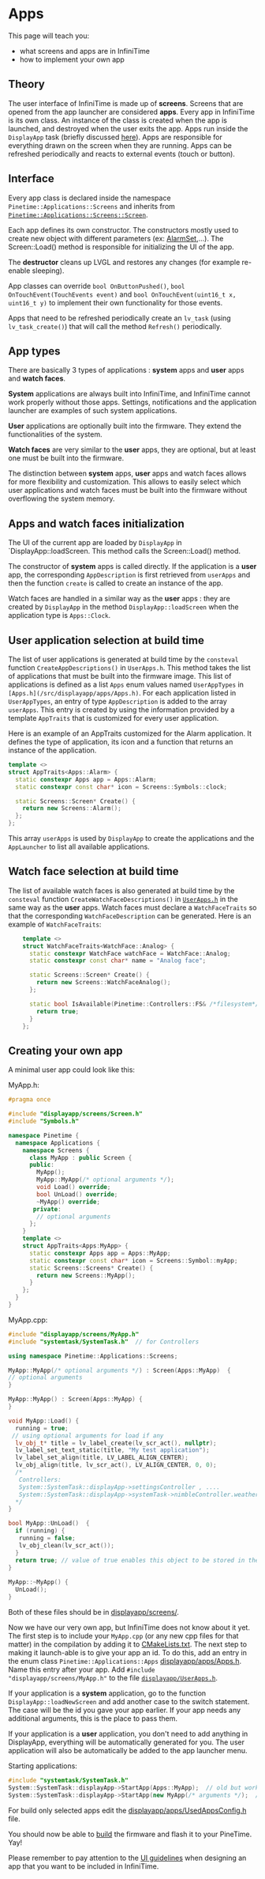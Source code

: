 # Apps

This page will teach you:

- what screens and apps are in InfiniTime
- how to implement your own app

## Theory

The user interface of InfiniTime is made up of **screens**.
Screens that are opened from the app launcher are considered **apps**.
Every app in InfiniTime is its own class.
An instance of the class is created when the app is launched, and destroyed when the user exits the app.
Apps run inside the `DisplayApp` task (briefly discussed [here](./Intro.md)).
Apps are responsible for everything drawn on the screen when they are running.
Apps can be refreshed periodically and reacts to external events (touch or button).

## Interface

Every app class is declared inside the namespace `Pinetime::Applications::Screens` 
and inherits
from [`Pinetime::Applications::Screens::Screen`](/src/displayapp/screens/Screen.h).

Each app defines its own constructor.
The constructors mostly used to create new object with different parameters (ex: [AlarmSet](/src/displayapp/screens/AlarmSet.h),...). The Screen::Load() method is responsible for initializing the UI of the app.

The **destructor** cleans up LVGL and restores any changes (for example re-enable sleeping).

App classes can override `bool OnButtonPushed()`, `bool OnTouchEvent(TouchEvents event)`
and `bool OnTouchEvent(uint16_t x, uint16_t y)` to implement their own functionality for those events.

Apps that need to be refreshed periodically create an `lv_task` (using `lv_task_create()`)
that will call the method `Refresh()` periodically.

## App types

There are basically 3 types of applications : **system** apps and **user** apps and **watch faces**.

**System** applications are always built into InfiniTime, and InfiniTime cannot work properly without those apps.
Settings, notifications and the application launcher are examples of such system applications.

**User** applications are optionally built into the firmware. They extend the functionalities of the system.

**Watch faces** are very similar to the **user** apps, they are optional, but at least one must be built into the firmware.

The distinction between **system** apps,  **user** apps and watch faces allows for more flexibility and customization.
This allows to easily select which user applications and watch faces must be built into the firmware
without overflowing the system memory.

## Apps and watch faces initialization

The UI of the current app are loaded by `DisplayApp` in `DisplayApp::loadScreen.
This method calls the Screen::Load() method.

The constructor of **system** apps is called directly. If the application is a **user** app,
the corresponding `AppDescription` is first retrieved from `userApps`
and then the function `create` is called to create an instance of the app.

Watch faces are handled in a similar way as the **user** apps : they are created by `DisplayApp` in the method `DisplayApp::loadScreen` when the application type is `Apps::Clock`.

## User application selection at build time

The list of user applications is generated at build time by the `consteval` function `CreateAppDescriptions()`
in `UserApps.h`. This method takes the list of applications that must be built into the firmware image.
This list of applications is defined as a list `Apps` enum values named `UserAppTypes` in `[Apps.h](/src/displayapp/apps/Apps.h)`.
For each application listed in `UserAppTypes`, an entry of type `AppDescription` is added to the array `userApps`.
This entry is created by using the information provided by a template `AppTraits`
that is customized for every user application.

Here is an example of an AppTraits customized for the Alarm application. 
It defines the type of application, its icon and a function that returns an instance of the application.

```c++
template <>
struct AppTraits<Apps::Alarm> {
  static constexpr Apps app = Apps::Alarm;
  static constexpr const char* icon = Screens::Symbols::clock;

  static Screens::Screen* Create() {
    return new Screens::Alarm();
  };
};
```

This array `userApps` is used by `DisplayApp` to create the applications and the `AppLauncher`
to list all available applications.

## Watch face selection at build time

The list of available watch faces is also generated at build time by the `consteval`
function `CreateWatchFaceDescriptions()` in [`UserApps.h`](/src/displayapp/UserApps.h) in the same way as the **user** apps.
Watch faces must declare a `WatchFaceTraits` so that the corresponding `WatchFaceDescription` can be generated.
Here is an example of `WatchFaceTraits`:
```c++
    template <>
    struct WatchFaceTraits<WatchFace::Analog> {
      static constexpr WatchFace watchFace = WatchFace::Analog;
      static constexpr const char* name = "Analog face";

      static Screens::Screen* Create() {
        return new Screens::WatchFaceAnalog();
      };

      static bool IsAvailable(Pinetime::Controllers::FS& /*filesystem*/) {
        return true;
      }
    };
```

## Creating your own app

A minimal user app could look like this:

MyApp.h:

```cpp
#pragma once

#include "displayapp/screens/Screen.h"
#include "Symbols.h"

namespace Pinetime {
  namespace Applications {
    namespace Screens {
      class MyApp : public Screen {
      public:
        MyApp();
        MyApp::MyApp(/* optional arguments */);
        void Load() override;
        bool UnLoad() override;
        ~MyApp() override;
       private:
        // optional arguments
      };
    }    
    template <>
    struct AppTraits<Apps:MyApp> {
      static constexpr Apps app = Apps::MyApp;
      static constexpr const char* icon = Screens::Symbol::myApp;
      static Screens::Screens* Create() {
        return new Screens::MyApp();
      }
    };
  }
}
```

MyApp.cpp:

```cpp
#include "displayapp/screens/MyApp.h"
#include "systemtask/SystemTask.h"  // for Controllers

using namespace Pinetime::Applications::Screens;

MyApp::MyApp(/* optional arguments */) : Screen(Apps::MyApp)  {
// optional arguments
}

MyApp::MyApp() : Screen(Apps::MyApp) {
}

void MyApp::Load() {
  running = true;
 // using optional arguments for load if any
  lv_obj_t* title = lv_label_create(lv_scr_act(), nullptr);
  lv_label_set_text_static(title, "My test application");
  lv_label_set_align(title, LV_LABEL_ALIGN_CENTER);
  lv_obj_align(title, lv_scr_act(), LV_ALIGN_CENTER, 0, 0);
  /*
   Controllers:
   System::SystemTask::displayApp->settingsController , ....
   System::SystemTask::displayApp->systemTask->nimbleController.weatherService , ...
  */
}

bool MyApp::UnLoad()  {
  if (running) {
   running = false;
   lv_obj_clean(lv_scr_act());
  }
  return true; // value of true enables this object to be stored in the ScreenStack
}
 
MyApp::~MyApp() {
  UnLoad();
}
```

Both of these files should be in [displayapp/screens/](/src/displayapp/screens/).

Now we have our very own app, but InfiniTime does not know about it yet.
The first step is to include your `MyApp.cpp` (or any new cpp files for that matter)
in the compilation by adding it to [CMakeLists.txt](/CMakeLists.txt).
The next step to making it launch-able is to give your app an id.
To do this, add an entry in the enum class `Pinetime::Applications::Apps` [displayapp/apps/Apps.h](/src/displayapp/apps/Apps.h).
Name this entry after your app. Add `#include "displayapp/screens/MyApp.h"`
to the file [`displayapp/UserApps.h`](/src/displayapp/UserApps.h).

If your application is a **system** application, go to the function `DisplayApp::loadNewScreen`
and add another case to the switch statement.
The case will be the id you gave your app earlier.
If your app needs any additional arguments, this is the place to pass them.

If your application is a **user** application, you don't need to add anything in DisplayApp, everything will be automatically generated for you.
The user application will also be automatically be added to the app launcher menu.

Starting applications:

```cpp
#include "systemtask/SystemTask.h"
System::SystemTask::displayApp->StartApp(Apps::MyApp);  // old but working method for use constant arguments
System::SystemTask::displayApp->StartApp(new MyApp(/* arguments */);  // new method for use different arguments
```

For build only selected apps edit the [displayapp/apps/UsedAppsConfig.h](/src/displayapp/apps/UsedAppsConfig.h) file.

You should now be able to [build](../buildAndProgram.md) the firmware
and flash it to your PineTime. Yay!

Please remember to pay attention to the [UI guidelines](../ui_guidelines.md)
when designing an app that you want to be included in InfiniTime.
